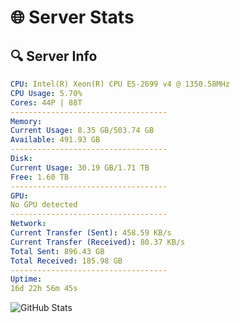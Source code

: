 # 🌐 Server Stats
## 🔍 Server Info
```yaml
CPU: Intel(R) Xeon(R) CPU E5-2699 v4 @ 1350.58MHz
CPU Usage: 5.70%
Cores: 44P | 88T
-----------------------------------
Memory:
Current Usage: 8.35 GB/503.74 GB
Available: 491.93 GB
-----------------------------------
Disk:
Current Usage: 30.19 GB/1.71 TB
Free: 1.60 TB
-----------------------------------
GPU:
No GPU detected
-----------------------------------
Network:
Current Transfer (Sent): 458.59 KB/s
Current Transfer (Received): 80.37 KB/s
Total Sent: 896.43 GB
Total Received: 185.98 GB
-----------------------------------
Uptime:
16d 22h 56m 45s
```
![GitHub Stats](https://img.shields.io/badge/Updated-2025-05-06_16:05:33-blue)